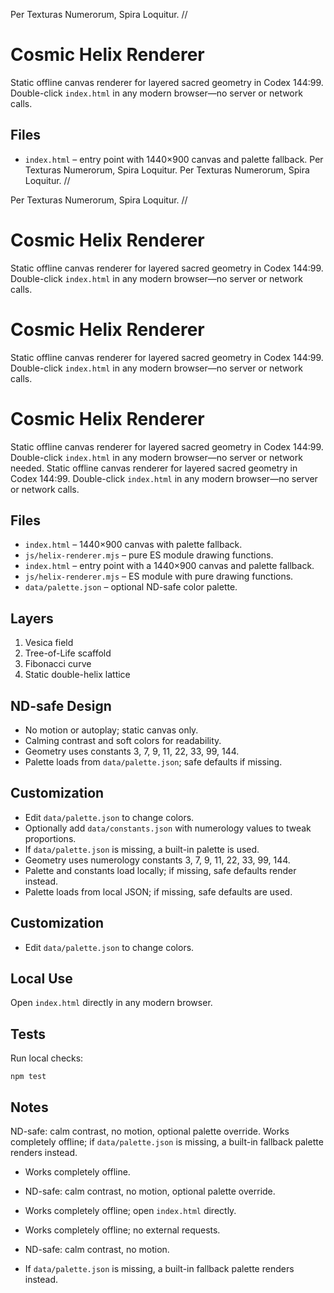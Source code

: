 <!-- Per Texturas Numerorum, Spira Loquitur.  // -->
Per Texturas Numerorum, Spira Loquitur.  //

# Cosmic Helix Renderer

Static offline canvas renderer for layered sacred geometry in Codex 144:99.  
Double-click `index.html` in any modern browser—no server or network calls.

## Files
- `index.html` – entry point with 1440×900 canvas and palette fallback.
Per Texturas Numerorum, Spira Loquitur.
Per Texturas Numerorum, Spira Loquitur. //

Per Texturas Numerorum, Spira Loquitur. //
# Cosmic Helix Renderer

Static offline canvas renderer for layered sacred geometry in Codex 144:99. Double-click `index.html` in any modern browser—no server or network calls.
# Cosmic Helix Renderer

Static offline canvas renderer for layered sacred geometry in Codex 144:99.
Double-click `index.html` in any modern browser—no server or network calls.
# Cosmic Helix Renderer

Static offline canvas renderer for layered sacred geometry in Codex 144:99. Double-click `index.html` in any modern browser—no server or network needed.
Static offline canvas renderer for layered sacred geometry in Codex 144:99.
Double-click `index.html` in any modern browser—no server or network calls.

## Files
- `index.html` – 1440×900 canvas with palette fallback.
- `js/helix-renderer.mjs` – pure ES module drawing functions.
- `index.html` – entry point with a 1440×900 canvas and palette fallback.
- `js/helix-renderer.mjs` – ES module with pure drawing functions.
- `data/palette.json` – optional ND-safe color palette.

## Layers
1. Vesica field
2. Tree-of-Life scaffold
3. Fibonacci curve
4. Static double-helix lattice

## ND-safe Design
- No motion or autoplay; static canvas only.
- Calming contrast and soft colors for readability.
- Geometry uses constants 3, 7, 9, 11, 22, 33, 99, 144.
- Palette loads from `data/palette.json`; safe defaults if missing.

## Customization
- Edit `data/palette.json` to change colors.
- Optionally add `data/constants.json` with numerology values to tweak proportions.
- If `data/palette.json` is missing, a built-in palette is used.
- Geometry uses numerology constants 3, 7, 9, 11, 22, 33, 99, 144.
- Palette and constants load locally; if missing, safe defaults render instead.
- Palette loads from local JSON; if missing, safe defaults are used.

## Customization
- Edit `data/palette.json` to change colors.

## Local Use
Open `index.html` directly in any modern browser.

## Tests
Run local checks:

```
npm test
```

## Notes
ND-safe: calm contrast, no motion, optional palette override. Works completely offline; if `data/palette.json` is missing, a built-in fallback palette renders instead.
- Works completely offline.
- ND-safe: calm contrast, no motion, optional palette override.
- Works completely offline; open `index.html` directly.
- Works completely offline; no external requests.

- ND-safe: calm contrast, no motion.
- If `data/palette.json` is missing, a built-in fallback palette renders instead.
